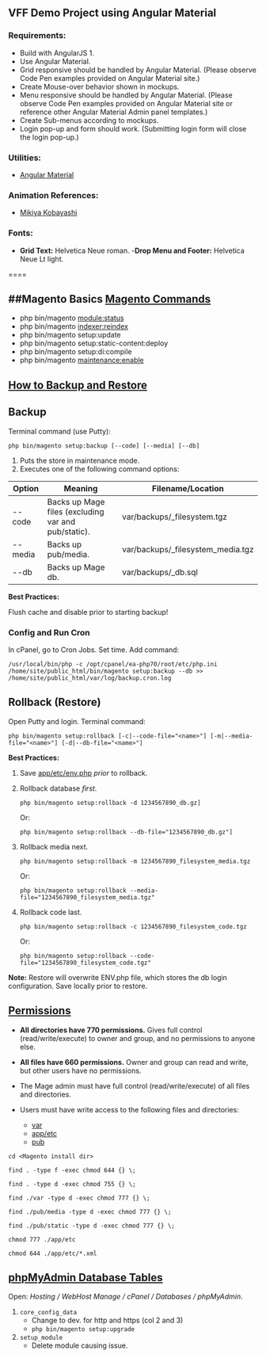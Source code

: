 VFF Demo Project using Angular Material
-----------------

### Requirements:
- Build with AngularJS 1.
- Use Angular Material.
- Grid responsive should be handled by Angular Material. (Please observe Code Pen examples provided on Angular Material site.)
- Create Mouse-over behavior shown in mockups.
- Menu responsive should be handled by Angular Material. (Please observe Code Pen examples provided on Angular Material site or reference other Angular Material Admin panel templates.)
- Create Sub-menus according to mockups.
- Login pop-up and form should work. (Submitting login form will close the login pop-up.)

### Utilities:
- [Angular Material](https://material.angularjs.org/latest/)
 
### Animation References:
- [Mikiya Kobayashi](http://www.mikiyakobayashi.com)
 
### Fonts:
- **Grid Text:** Helvetica Neue roman.
-**Drop Menu and Footer:** Helvetica Neue Lt light.

====

##Magento Basics
[Magento Commands](#mage-commands)
----------------------------------------
- php bin/magento [module:status](http://devdocs.magento.com/guides/v2.0/install-gde/install/cli/install-cli-subcommands-enable.html)
- php bin/magento [indexer:reindex](http://devdocs.magento.com/guides/v2.1/config-guide/cli/config-cli-subcommands-index.html)
- php bin/magento setup:update
- php bin/magento setup:static-content:deploy
- php bin/magento setup:di:compile
- php bin/magento [maintenance:enable](http://devdocs.magento.com/guides/v2.0/install-gde/install/cli/install-cli-subcommands-maint.html)

[How to Backup and Restore](#mage-backup)
----------------------------------------
## Backup
Terminal command (use Putty):

```php bin/magento setup:backup [--code] [--media] [--db]```

1. Puts the store in maintenance mode.
2. Executes one of the following command options:

| Option  | Meaning	                                            | Filename/Location                            |
| ------- |-----------------------------------------------------| ---------------------------------------------|
| --code  | Backs up Mage files (excluding var and pub/static). | var/backups/<timestamp>_filesystem.tgz       |
| --media | Backs up pub/media.                                 | var/backups/<timestamp>_filesystem_media.tgz |
| --db    | Backs up Mage db.                                   | var/backups/<timestamp>_db.sql               |


**Best Practices:**

Flush cache and disable prior to starting backup!

### Config and Run Cron

In cPanel, go to Cron Jobs. Set time. Add command:

```/usr/local/bin/php -c /opt/cpanel/ea-php70/root/etc/php.ini /home/site/public_html/bin/magento setup:backup --db >> /home/site/public_html/var/log/backup.cron.log```

## Rollback (Restore)
Open Putty and login. Terminal command:

```php bin/magento setup:rollback [-c|--code-file="<name>"] [-m|--media-file="<name>"] [-d|--db-file="<name>"]```

**Best Practices:**

1. Save [app/etc/env.php]() _prior_ to rollback.

2. Rollback database _first_.

	```php bin/magento setup:rollback -d 1234567890_db.gz]```

	Or:

	```php bin/magento setup:rollback --db-file="1234567890_db.gz"]```


3. Rollback media next.

	```php bin/magento setup:rollback -m 1234567890_filesystem_media.tgz```

	Or:

	```php bin/magento setup:rollback --media-file="1234567890_filesystem_media.tgz"```

4. Rollback code last.

	```php bin/magento setup:rollback -c 1234567890_filesystem_code.tgz```

	Or:

	```php bin/magento setup:rollback --code-file="1234567890_filesystem_code.tgz"```

**Note:** Restore will overwrite ENV.php file, which stores the db login configuration. Save locally prior to restore.


[Permissions](#mage-permissions)
------------------------------------------
- **All directories have 770 permissions.**
	Gives full control (read/write/execute) to owner and group, and no permissions to anyone else.

- **All files have 660 permissions.**
	Owner and group can read and write, but other users have no permissions.

- The Mage admin must have full control (read/write/execute) of all files and directories.

- Users must have write access to the following files and directories:
	- [var]()
	- [app/etc]()
	- [pub]()

```cd <Magento install dir>```

```find . -type f -exec chmod 644 {} \;```

```find . -type d -exec chmod 755 {} \;```

```find ./var -type d -exec chmod 777 {} \;```

```find ./pub/media -type d -exec chmod 777 {} \;```

```find ./pub/static -type d -exec chmod 777 {} \;```

```chmod 777 ./app/etc```

```chmod 644 ./app/etc/*.xml```


[phpMyAdmin Database Tables](#mage-db)
------------------------------------------
Open: *Hosting / WebHost Manage / cPanel / Databases / phpMyAdmin*.

1. ```core_config_data```
	- Change to dev. for http and https (col 2 and 3)
	- ```php bin/magento setup:upgrade```
2. ```setup_module```
	- Delete module causing issue.
